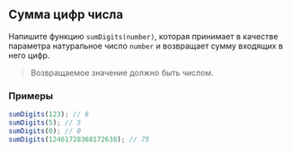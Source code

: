 ## Сумма цифр числа

Напишите функцию `sumDigits(number)`, которая принимает в качестве параметра натуральное число `number` и возвращает сумму входящих в него цифр.

> Возвращаемое значение должно быть числом.

### Примеры

```js
sumDigits(123); // 6
sumDigits(5); // 5
sumDigits(0); // 0
sumDigits(12461728368172638); // 75

